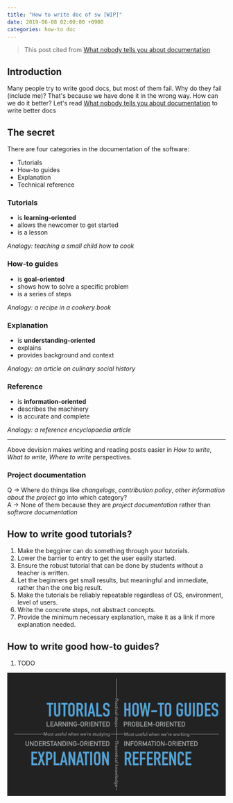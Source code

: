 ```yaml
---
title: "How to write doc of sw [WIP]"
date: 2019-06-08 02:00:00 +0900
categories: how-to doc
---
```


> This post cited from [What nobody tells you about documentation](https://www.divio.com/blog/documentation/)

## Introduction
Many people try to write good docs, but most of them fail.
Why do they fail (include me)?
That's because we have done it in the wrong way.
How can we do it better?
Let's read [What nobody tells you about documentation](https://www.divio.com/blog/documentation/) to write better docs

## The secret
There are four categories in the documentation of the software:
  - Tutorials
  - How-to guides
  - Explanation
  - Technical reference
  
### Tutorials
  - is **learning-oriented**
  - allows the newcomer to get started
  - is a lesson
  
*Analogy: teaching a small child how to cook*

### How-to guides
  - is **goal-oriented**
  - shows how to solve a specific problem
  - is a series of steps
  
*Analogy: a recipe in a cookery book*

### Explanation
  - is **understanding-oriented**
  - explains
  - provides background and context
  
*Analogy: an article on culinary social history*

### Reference
  - is **information-oriented**
  - describes the machinery
  - is accurate and complete

*Analogy: a reference encyclopaedia article*

---

Above devision makes writing and reading posts easier in *How to write*, *What to write*, *Where to write* perspectives.

### Project documentation
Q $\to$ Where do things like *changelogs*, *contribution policy*, *other information about the project* go into which category?  
A $\to$ None of them because they are *project documentation* rather than *software documentation*

## How to write good tutorials?
1. Make the begginer can do something through your tutorials.
1. Lower the barrier to entry to get the user easily started.
1. Ensure the robust tutorial that can be done by students without a teacher is written.
1. Let the beginners get small results, but meaningful and immediate, rather than the one big result.
1. Make the tutorials be reliably repeatable regardless of OS, environment, level of users.
1. Write the concrete steps, not abstract concepts.
1. Provide the minimum necessary explanation, make it as a link if more explanation needed.

## How to write good how-to guides?
1. TODO

![scheme](/assets/img/2019/what_nobody_tells_you_about_documentation_extract_3001.webp)
